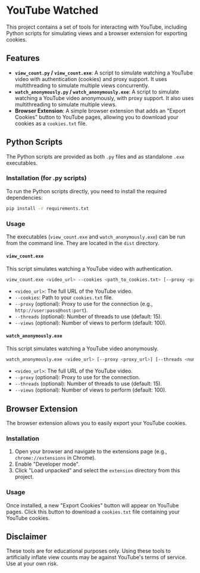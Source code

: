 # YouTube Watched

This project contains a set of tools for interacting with YouTube, including Python scripts for simulating views and a browser extension for exporting cookies.

## Features

*   **`view_count.py` / `view_count.exe`**: A script to simulate watching a YouTube video with authentication (cookies) and proxy support. It uses multithreading to simulate multiple views concurrently.
*   **`watch_anonymously.py` / `watch_anonymously.exe`**: A script to simulate watching a YouTube video anonymously, with proxy support. It also uses multithreading to simulate multiple views.
*   **Browser Extension**: A simple browser extension that adds an "Export Cookies" button to YouTube pages, allowing you to download your cookies as a `cookies.txt` file.

## Python Scripts

The Python scripts are provided as both `.py` files and as standalone `.exe` executables.

### Installation (for .py scripts)

To run the Python scripts directly, you need to install the required dependencies:

```bash
pip install -r requirements.txt
```

### Usage

The executables (`view_count.exe` and `watch_anonymously.exe`) can be run from the command line. They are located in the `dist` directory.

#### `view_count.exe`

This script simulates watching a YouTube video with authentication.

```bash
view_count.exe <video_url> --cookies <path_to_cookies.txt> [--proxy <proxy_url>] [--threads <num_threads>] [--views <num_views>]
```

*   `<video_url>`: The full URL of the YouTube video.
*   `--cookies`: Path to your `cookies.txt` file.
*   `--proxy` (optional): Proxy to use for the connection (e.g., `http://user:pass@host:port`).
*   `--threads` (optional): Number of threads to use (default: 15).
*   `--views` (optional): Number of views to perform (default: 100).

#### `watch_anonymously.exe`

This script simulates watching a YouTube video anonymously.

```bash
watch_anonymously.exe <video_url> [--proxy <proxy_url>] [--threads <num_threads>] [--views <num_views>]
```

*   `<video_url>`: The full URL of the YouTube video.
*   `--proxy` (optional): Proxy to use for the connection.
*   `--threads` (optional): Number of threads to use (default: 15).
*   `--views` (optional): Number of views to perform (default: 100).

## Browser Extension

The browser extension allows you to easily export your YouTube cookies.

### Installation

1.  Open your browser and navigate to the extensions page (e.g., `chrome://extensions` in Chrome).
2.  Enable "Developer mode".
3.  Click "Load unpacked" and select the `extension` directory from this project.

### Usage

Once installed, a new "Export Cookies" button will appear on YouTube pages. Click this button to download a `cookies.txt` file containing your YouTube cookies.

## Disclaimer

These tools are for educational purposes only. Using these tools to artificially inflate view counts may be against YouTube's terms of service. Use at your own risk.
